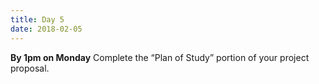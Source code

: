 ```yaml
---
title: Day 5
date: 2018-02-05
---
```


**By 1pm on Monday** Complete the “Plan of Study” portion of your project proposal.

<!-- Read Chapter 1, RSVP Cycles, Lawrence Halprin -->
